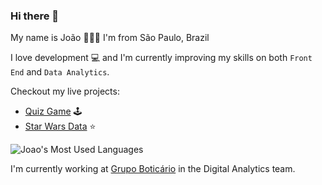 ### Hi there 👋

My name is João 👨🏼‍💻️ I'm from São Paulo, Brazil 

I love development 💻 and I'm currently improving my skills on both `Front End` and `Data Analytics`.

Checkout my live projects: 

- <a href="https://quiz-play-it.netlify.app/">Quiz Game</a> 🕹️
- <a href="https://star-wars-react-api.netlify.app/">Star Wars Data</a> ⭐️


![Joao's Most Used Languages](https://github-readme-stats.vercel.app/api/top-langs/?username=joaopedromatias&langs_count=10&theme=radical&layout=compact)

I'm currently working at <a href="https://github.com/grupoboticario">Grupo Boticário</a> in the Digital Analytics team.
